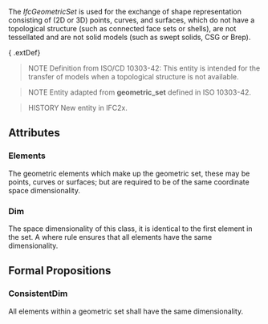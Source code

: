 The _IfcGeometricSet_ is used for the exchange of shape representation consisting of (2D or 3D) points, curves, and surfaces, which do not have a topological structure (such as connected face sets or shells), are not tessellated and are not solid models (such as swept solids, CSG or Brep).

<!-- end of short definition -->


{ .extDef}
> NOTE Definition from ISO/CD 10303-42:
> This entity is intended for the transfer of models when a topological structure is not available.

> NOTE Entity adapted from **geometric_set** defined in ISO 10303-42.

> HISTORY New entity in IFC2x.

## Attributes

### Elements
The geometric elements which make up the geometric set, these may be points, curves or surfaces; but are required to be of the same coordinate space dimensionality.

### Dim
The space dimensionality of this class, it is identical to the first element in the set. A where rule ensures that all elements have the same dimensionality.

## Formal Propositions

### ConsistentDim
All elements within a geometric set shall have the same dimensionality.
